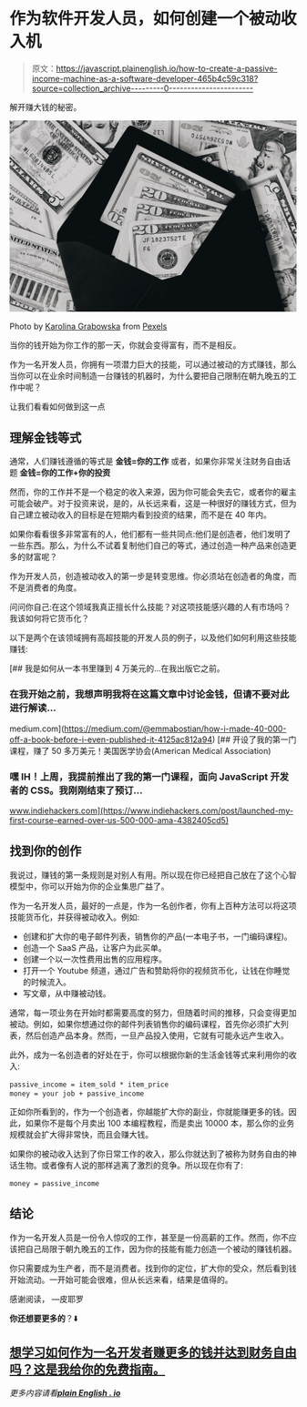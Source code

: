 # 作为软件开发人员，如何创建一个被动收入机

> 原文：<https://javascript.plainenglish.io/how-to-create-a-passive-income-machine-as-a-software-developer-465b4c59c318?source=collection_archive---------0----------------------->

解开赚大钱的秘密。

![](img/0c8715ec0da14ea86dc9767faa240812.png)

Photo by [Karolina Grabowska](https://www.pexels.com/@karolina-grabowska?utm_content=attributionCopyText&utm_medium=referral&utm_source=pexels) from [Pexels](https://www.pexels.com/photo/set-of-black-opened-envelope-and-cash-dollars-4386370/?utm_content=attributionCopyText&utm_medium=referral&utm_source=pexels)

当你的钱开始为你工作的那一天，你就会变得富有，而不是相反。

作为一名开发人员，你拥有一项潜力巨大的技能，可以通过被动的方式赚钱，那么当你可以在业余时间制造一台赚钱的机器时，为什么要把自己限制在朝九晚五的工作中呢？

让我们看看如何做到这一点

## 理解金钱等式

通常，人们赚钱遵循的等式是
**金钱=你的工作**
或者，如果你非常关注财务自由话题
**金钱=你的工作+你的投资**

然而，你的工作并不是一个稳定的收入来源，因为你可能会失去它，或者你的雇主可能会破产。对于投资来说，是的，从长远来看，这是一种很好的赚钱方式，但为自己建立被动收入的目标是在短期内看到投资的结果，而不是在 40 年内。

如果你看看很多非常富有的人，他们都有一些共同点:他们是创造者，他们发明了一些东西。那么，为什么不试着复制他们自己的等式，通过创造一种产品来创造更多的财富呢？

作为开发人员，创造被动收入的第一步是转变思维。你必须站在创造者的角度，而不是消费者的角度。

问问你自己:在这个领域我真正擅长什么技能？对这项技能感兴趣的人有市场吗？我该如何将它货币化？

以下是两个在该领域拥有高超技能的开发人员的例子，以及他们如何利用这些技能赚钱:

[](https://medium.com/@emmabostian/how-i-made-40-000-off-a-book-before-i-even-published-it-4125ac812a94) [## 我是如何从一本书里赚到 4 万美元的…在我出版它之前。

### 在我开始之前，我想声明我将在这篇文章中讨论金钱，但请不要对此进行解读…

medium.com](https://medium.com/@emmabostian/how-i-made-40-000-off-a-book-before-i-even-published-it-4125ac812a94) [](https://www.indiehackers.com/post/launched-my-first-course-earned-over-us-500-000-ama-4382405cd5) [## 开设了我的第一门课程，赚了 50 多万美元！美国医学协会(American Medical Association)

### 嘿 IH！上周，我提前推出了我的第一门课程，面向 JavaScript 开发者的 CSS。我刚刚结束了预订…

www.indiehackers.com](https://www.indiehackers.com/post/launched-my-first-course-earned-over-us-500-000-ama-4382405cd5) 

## 找到你的创作

我说过，赚钱的第一条规则是对别人有用。所以现在你已经把自己放在了这个心智模型中，你可以开始为你的企业集思广益了。

作为一名开发人员，最好的一点是，作为一名创作者，你有上百种方法可以将这项技能货币化，并获得被动收入。例如:

*   创建和扩大你的电子邮件列表，销售你的产品(一本电子书，一门编码课程)。
*   创造一个 SaaS 产品，让客户为此买单。
*   创建一个以一次性费用出售的应用程序。
*   打开一个 Youtube 频道，通过广告和赞助将你的视频货币化，让钱在你睡觉的时候流入。
*   写文章，从中赚被动钱。

通常，每一项业务在开始时都需要高度的努力，但随着时间的推移，只会变得更加被动。例如，如果你想通过你的邮件列表销售你的编码课程，首先你必须扩大列表，然后创造产品本身。然而，一旦产品投入使用，它就有可能永远产生收入。

此外，成为一名创造者的好处在于，你可以根据你新的生活金钱等式来利用你的收入:

```
passive_income = item_sold * item_price
money = your job + passive_income
```

正如你所看到的，作为一个创造者，你越能扩大你的副业，你就能赚更多的钱。因此，如果你不是每个月卖出 100 本编程教程，而是卖出 10000 本，那么你的业务规模就会扩大得非常快，而且会赚大钱。

如果你的被动收入达到了你日常工作的收入，那么你就达到了被称为财务自由的神话生物。或者像有人说的那样逃离了激烈的竞争。所以现在你有了:

```
money = passive_income
```

## 结论

作为一名开发人员是一份令人惊叹的工作，甚至是一份高薪的工作。然而，你不应该把自己局限于朝九晚五的工作，因为你的技能有能力创造一个被动的赚钱机器。

你只需要成为生产者，而不是消费者。找到你的定位，扩大你的受众，然后看到钱开始流动。一开始可能会很难，但从长远来看，结果是值得的。

感谢阅读，
—皮耶罗

**你还想要更多的**？⬇️

## [想学习如何作为一名开发者赚更多的钱并达到财务自由吗？这是我给你的免费指南。](https://tinyurl.com/MoneyDev)

*更多内容请看*[***plain English . io***](http://plainenglish.io/)